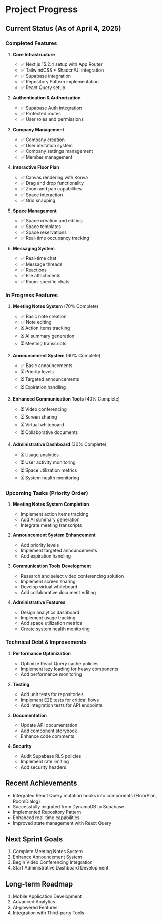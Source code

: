 # Project Progress

## Current Status (As of April 4, 2025)

### Completed Features
1. **Core Infrastructure**
   - ✅ Next.js 15.2.4 setup with App Router
   - ✅ TailwindCSS + Shadcn/UI integration
   - ✅ Supabase integration
   - ✅ Repository Pattern implementation
   - ✅ React Query setup

2. **Authentication & Authorization**
   - ✅ Supabase Auth integration
   - ✅ Protected routes
   - ✅ User roles and permissions

3. **Company Management**
   - ✅ Company creation
   - ✅ User invitation system
   - ✅ Company settings management
   - ✅ Member management

4. **Interactive Floor Plan**
   - ✅ Canvas rendering with Konva
   - ✅ Drag and drop functionality
   - ✅ Zoom and pan capabilities
   - ✅ Space interaction
   - ✅ Grid snapping

5. **Space Management**
   - ✅ Space creation and editing
   - ✅ Space templates
   - ✅ Space reservations
   - ✅ Real-time occupancy tracking

6. **Messaging System**
   - ✅ Real-time chat
   - ✅ Message threads
   - ✅ Reactions
   - ✅ File attachments
   - ✅ Room-specific chats

### In Progress Features

1. **Meeting Notes System** (70% Complete)
   - ✅ Basic note creation
   - ✅ Note editing
   - ⏳ Action items tracking
   - ⏳ AI summary generation
   - ⏳ Meeting transcripts

2. **Announcement System** (60% Complete)
   - ✅ Basic announcements
   - ⏳ Priority levels
   - ⏳ Targeted announcements
   - ⏳ Expiration handling

3. **Enhanced Communication Tools** (40% Complete)
   - ⏳ Video conferencing
   - ⏳ Screen sharing
   - ⏳ Virtual whiteboard
   - ⏳ Collaborative documents

4. **Administrative Dashboard** (30% Complete)
   - ⏳ Usage analytics
   - ⏳ User activity monitoring
   - ⏳ Space utilization metrics
   - ⏳ System health monitoring

### Upcoming Tasks (Priority Order)

1. **Meeting Notes System Completion**
   - Implement action items tracking
   - Add AI summary generation
   - Integrate meeting transcripts

2. **Announcement System Enhancement**
   - Add priority levels
   - Implement targeted announcements
   - Add expiration handling

3. **Communication Tools Development**
   - Research and select video conferencing solution
   - Implement screen sharing
   - Develop virtual whiteboard
   - Add collaborative document editing

4. **Administrative Features**
   - Design analytics dashboard
   - Implement usage tracking
   - Add space utilization metrics
   - Create system health monitoring

### Technical Debt & Improvements

1. **Performance Optimization**
   - Optimize React Query cache policies
   - Implement lazy loading for heavy components
   - Add performance monitoring

2. **Testing**
   - Add unit tests for repositories
   - Implement E2E tests for critical flows
   - Add integration tests for API endpoints

3. **Documentation**
   - Update API documentation
   - Add component storybook
   - Enhance code comments

4. **Security**
   - Audit Supabase RLS policies
   - Implement rate limiting
   - Add security headers

## Recent Achievements
- Integrated React Query mutation hooks into components (FloorPlan, RoomDialog)
- Successfully migrated from DynamoDB to Supabase
- Implemented Repository Pattern
- Enhanced real-time capabilities
- Improved state management with React Query

## Next Sprint Goals
1. Complete Meeting Notes System
2. Enhance Announcement System
3. Begin Video Conferencing Integration
4. Start Administrative Dashboard Development

## Long-term Roadmap
1. Mobile Application Development
2. Advanced Analytics
3. AI-powered Features
4. Integration with Third-party Tools
